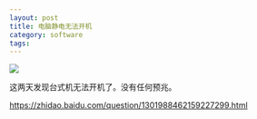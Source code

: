 ```yaml
---
layout: post
title: 电脑静电无法开机
category: software
tags: 
---
```

![](https://cdn.kelu.org/blog/tags/windows.jpg)

这两天发现台式机无法开机了。没有任何预兆。

<https://zhidao.baidu.com/question/1301988462159227299.html>